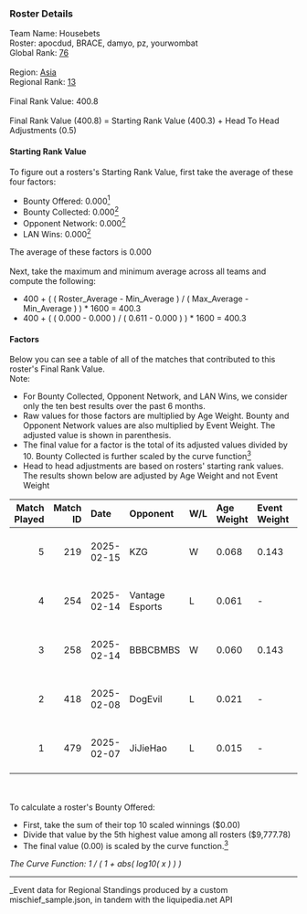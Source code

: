 ### Roster Details<br />
Team Name: Housebets<br />
Roster: apocdud, BRACE, damyo, pz, yourwombat<br />
Global Rank: [76](../../standings_global_2025_08_04.md)<br />
<br />
Region: [Asia]( ../../standings_asia_2025_08_04.md)<br />
Regional Rank: [13]( ../../standings_asia_2025_08_04.md)<br />
<br />
Final Rank Value:  400.8<br />
<br />
Final Rank Value (400.8) = Starting Rank Value (400.3) + Head To Head Adjustments (0.5)<br />

#### Starting Rank Value<br />
To figure out a rosters's Starting Rank Value, first take the average of these four factors:<br />
- Bounty Offered: 0.000[<sup>1</sup>](#table2)
- Bounty Collected: 0.000[<sup>2</sup>](#table1)
- Opponent Network: 0.000[<sup>2</sup>](#table1)
- LAN Wins: 0.000[<sup>2</sup>](#table1)

The average of these factors is 0.000<br />
<br />
Next, take the maximum and minimum average across all teams and compute the following:<br />
- 400 + ( ( Roster_Average - Min_Average ) / ( Max_Average - Min_Average ) ) * 1600 = 400.3
- 400 + ( ( 0.000 - 0.000 ) / ( 0.611 - 0.000 ) ) * 1600 = 400.3


#### Factors<br />
Below you can see a table of all of the matches that contributed to this roster's Final Rank Value.<br />
Note:<br />

- For Bounty Collected, Opponent Network, and LAN Wins, we consider only the ten best results over the past 6 months.
- Raw values for those factors are multiplied by Age Weight. Bounty and Opponent Network values are also multiplied by Event Weight. The adjusted value is shown in parenthesis.
- The final value for a factor is the total of its adjusted values divided by 10. Bounty Collected is further scaled by the curve function[<sup>3</sup>](#curveFunction)
- Head to head adjustments are based on rosters' starting rank values. The results shown below are adjusted by Age Weight and not Event Weight
<span id="table1"></span><br />


| Match Played | Match ID | Date       | Opponent        | W/L | Age Weight | Event Weight | Bounty Collected | Opponent Network | LAN Wins  | H2H Adj. | Roster                                |
| -: | -: | :- | :- | :- | :- | :- | :- | :- | :- | -: | :- |
|            5 |      219 | 2025-02-15 | KZG             | W   | 0.068      | 0.143        | 0.000 (0.000)    | 0.486 (0.005)    | 0 (0.000) |     1.07 | apocdud, BRACE, damyo, pz, yourwombat |
|            4 |      254 | 2025-02-14 | Vantage Esports | L   | 0.061      | -            | -                | -                | -         |    -0.96 | apocdud, BRACE, damyo, pz, yourwombat |
|            3 |      258 | 2025-02-14 | BBBCBMBS        | W   | 0.060      | 0.143        | 0.000 (0.000)    | 0.000 (0.000)    | 0 (0.000) |     0.95 | apocdud, BRACE, damyo, pz, yourwombat |
|            2 |      418 | 2025-02-08 | DogEvil         | L   | 0.021      | -            | -                | -                | -         |    -0.33 | apocdud, BRACE, damyo, pz, yourwombat |
|            1 |      479 | 2025-02-07 | JiJieHao        | L   | 0.015      | -            | -                | -                | -         |    -0.23 | apocdud, BRACE, damyo, pz, yourwombat |

<br />
<span id="table2"></span><br />
To calculate a roster's Bounty Offered:<br />

- First, take the sum of their top 10 scaled winnings ($0.00)
- Divide that value by the 5th highest value among all rosters ($9,777.78)
- The final value (0.00) is scaled by the curve function.[<sup>3</sup>](#curveFunction)

<span id="curveFunction"></span>_The Curve Function: 1 / ( 1 + abs( log10( x ) ) )_<br />

---
_Event data for Regional Standings produced by a custom mischief_sample.json, in tandem with the liquipedia.net API<br />
